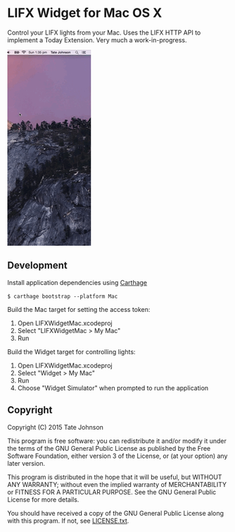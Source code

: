 # LIFX Widget for Mac OS X

Control your LIFX lights from your Mac. Uses the LIFX HTTP API to implement a Today Extension. Very much a work-in-progress.

![](Preview.gif)

## Development

Install application dependencies using [Carthage](https://github.com/Carthage/Carthage)

    $ carthage bootstrap --platform Mac

Build the Mac target for setting the access token:

1. Open LIFXWidgetMac.xcodeproj
2. Select "LIFXWidgetMac > My Mac"
3. Run

Build the Widget target for controlling lights:

1. Open LIFXWidgetMac.xcodeproj
2. Select "Widget > My Mac"
3. Run
4. Choose "Widget Simulator" when prompted to run the application

## Copyright

Copyright (C) 2015 Tate Johnson

This program is free software: you can redistribute it and/or modify
it under the terms of the GNU General Public License as published by
the Free Software Foundation, either version 3 of the License, or
(at your option) any later version.

This program is distributed in the hope that it will be useful,
but WITHOUT ANY WARRANTY; without even the implied warranty of
MERCHANTABILITY or FITNESS FOR A PARTICULAR PURPOSE.  See the
GNU General Public License for more details.

You should have received a copy of the GNU General Public License
along with this program.  If not, see [LICENSE.txt](LICENSE.txt).
